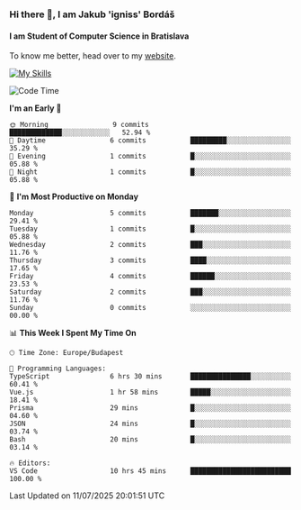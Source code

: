 ### Hi there 👋, I am Jakub 'igniss' Bordáš

#### I am Student of Computer Science in Bratislava
To know me better, head over to my [website](https://bordas.sk).

[![My Skills](https://skillicons.dev/icons?i=js,typescript,html,css,figma,svelte,vue,next,postgresql,nest,express,nodejs)](https://bordas.sk)


<!--START_SECTION:waka-->
![Code Time](http://img.shields.io/badge/Code%20Time-1%2C988%20hrs%207%20mins-blue)

**I'm an Early 🐤** 

```text
🌞 Morning                9 commits           █████████████░░░░░░░░░░░░   52.94 % 
🌆 Daytime                6 commits           █████████░░░░░░░░░░░░░░░░   35.29 % 
🌃 Evening                1 commits           █░░░░░░░░░░░░░░░░░░░░░░░░   05.88 % 
🌙 Night                  1 commits           █░░░░░░░░░░░░░░░░░░░░░░░░   05.88 % 
```
📅 **I'm Most Productive on Monday** 

```text
Monday                   5 commits           ███████░░░░░░░░░░░░░░░░░░   29.41 % 
Tuesday                  1 commits           █░░░░░░░░░░░░░░░░░░░░░░░░   05.88 % 
Wednesday                2 commits           ███░░░░░░░░░░░░░░░░░░░░░░   11.76 % 
Thursday                 3 commits           ████░░░░░░░░░░░░░░░░░░░░░   17.65 % 
Friday                   4 commits           ██████░░░░░░░░░░░░░░░░░░░   23.53 % 
Saturday                 2 commits           ███░░░░░░░░░░░░░░░░░░░░░░   11.76 % 
Sunday                   0 commits           ░░░░░░░░░░░░░░░░░░░░░░░░░   00.00 % 
```


📊 **This Week I Spent My Time On** 

```text
🕑︎ Time Zone: Europe/Budapest

💬 Programming Languages: 
TypeScript               6 hrs 30 mins       ███████████████░░░░░░░░░░   60.41 % 
Vue.js                   1 hr 58 mins        █████░░░░░░░░░░░░░░░░░░░░   18.41 % 
Prisma                   29 mins             █░░░░░░░░░░░░░░░░░░░░░░░░   04.60 % 
JSON                     24 mins             █░░░░░░░░░░░░░░░░░░░░░░░░   03.74 % 
Bash                     20 mins             █░░░░░░░░░░░░░░░░░░░░░░░░   03.14 % 

🔥 Editors: 
VS Code                  10 hrs 45 mins      █████████████████████████   100.00 % 
```


 Last Updated on 11/07/2025 20:01:51 UTC
<!--END_SECTION:waka-->
